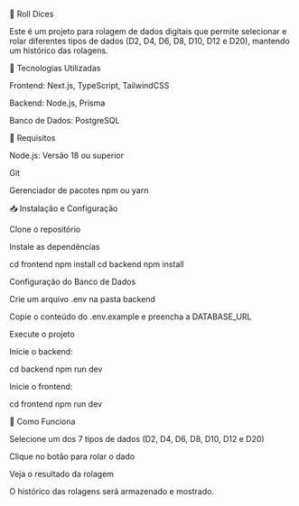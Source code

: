 🎲 Roll Dices

Este é um projeto para rolagem de dados digitais que permite selecionar e rolar diferentes tipos de dados (D2, D4, D6, D8, D10, D12 e D20), mantendo um histórico das rolagens.

🚀 Tecnologias Utilizadas

Frontend: Next.js, TypeScript, TailwindCSS

Backend: Node.js, Prisma

Banco de Dados: PostgreSQL

📌 Requisitos

Node.js: Versão 18 ou superior

Git

Gerenciador de pacotes npm ou yarn

📥 Instalação e Configuração

Clone o repositório

Instale as dependências

cd frontend
npm install
cd backend
npm install

Configuração do Banco de Dados

Crie um arquivo .env na pasta backend

Copie o conteúdo do .env.example e preencha a DATABASE_URL

Execute o projeto

Inicie o backend:

cd backend
npm run dev

Inicie o frontend:

cd frontend
npm run dev

🎲 Como Funciona

Selecione um dos 7 tipos de dados (D2, D4, D6, D8, D10, D12 e D20)

Clique no botão para rolar o dado

Veja o resultado da rolagem

O histórico das rolagens será armazenado e mostrado.
